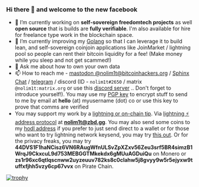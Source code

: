### Hi there 👋 and welcome to the new facebook

- 🔭 I’m currently working on **self-sovereign freedomtech projects** as well **open source** that is builds are **fully verifiable**. I'm also available for hire for freelance type work in the blockchain space.
- 🌱 I’m currently improving my [Golang](https://gitlab.com/nolim1t/golang-httpd-test) so that I can leverage it to build lean, and self-sovereign coinjoin applications like JoinMarket / lightning pool so people can rent their bitcoin liquidity for a fee! (Make money while you sleep and not get scammed!)
- 💬 Ask me about how to own your own data
- 📫 How to reach me - [mastodon @nolim1t@bitcoinhackers.org](https://bitcoinhackers.org/@nolim1t) / [Sphinx Chat](sphinx.chat://?action=tribe&uuid=YFob7x9I7N5sRGYvlUuKx4WLzIF3x_hCARenwi4-DUCgKF7ASn_vREZFSHHJWQPUrjdE2dNj-wDc7Qw_LZCpQ2j0ogB9&host=tribes.sphinx.chat) / [telegram](https://t.me/nolim1tcoblog) / discord (ID - `nolim1t#2650` / matrix `@nolim1t:matrix.org` or use this [discord server](https://discord.gg/5E7MBGK) .. Don't forget to introduce yourself!). You may use my [PGP key](https://nolim1t.co/key/pgpkey.asc.txt) to encrypt stuff to send to me by email at **hello** (at) myusername (dot) co or use this key to prove that comms are verified
- You may support my work by a [lightning or on-chain tip](https://nolim1t.co/tips/). Via [lightning ⚡️ address protocol](https://lightningaddress.com/) at **nolim1t@zbd.gg**. You may also send some coins to my [hodl address](https://blockchair.com/bitcoin/address/bc1qfu03xlgmezynuw2dwsvl6wagaw8ata9s9s3elfst2f36dtj23shql2vdsy) if you prefer to just send direct to a wallet or for those who want to try lightning network keysend, you may try [this out](https://1ml.com/node/02e64be984a252d82d71a84f0f2bb8be375207a0862e827dacb290977eca84078f). Or for the privacy freaks, you may try **44DVS1F1haNCisz6VN6RAugWfnULSvZpXZxv56Zeu3srf5BR4simzB1WrqJ9CkxcuL9d753MEBGGTMkekdx6gMUuAGDuiQu** on Monero or **zs1r96xc6qtlqscnww2uyzeuuv782ks8c0clahw5j8gvyy9w5r5ejyxw9tuffxfjhh5vzy6cp67vvx** on Pirate Chain.


[![trophy](https://github-profile-trophy.vercel.app/?username=nolim1t&theme=onedark)](https://github.com/ryo-ma/github-profile-trophy)

<!--
**nolim1t/nolim1t** is a ✨ _special_ ✨ repository because its `README.md` (this file) appears on your GitHub profile.

Here are some ideas to get you started:

- 🔭 I’m currently working on ...
- 🌱 I’m currently learning ...
- 👯 I’m looking to collaborate on ...
- 🤔 I’m looking for help with ...
- 💬 Ask me about ...
- 📫 How to reach me: ...
- 😄 Pronouns: ...
- ⚡ Fun fact: ...
-->

